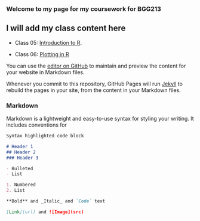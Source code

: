 ### Welcome to my page for my coursework for BGG213

## I will add my class content here

- Class 05: [Introduction to R](https://github.com/macatbu/bggn213/blob/master/Class%204:%20R%20Basics/Class_4-_In_Class_Exercise.md).

- Class 06: [Plotting in R]()

You can use the [editor on GitHub](https://github.com/macatbu/bggn213/edit/master/README.md) to maintain and preview the content for your website in Markdown files.

Whenever you commit to this repository, GitHub Pages will run [Jekyll](https://jekyllrb.com/) to rebuild the pages in your site, from the content in your Markdown files.

### Markdown

Markdown is a lightweight and easy-to-use syntax for styling your writing. It includes conventions for

```markdown
Syntax highlighted code block

# Header 1
## Header 2
### Header 3

- Bulleted
- List

1. Numbered
2. List

**Bold** and _Italic_ and `Code` text

[Link](url) and ![Image](src)
```

